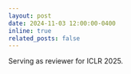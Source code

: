 ```yaml
---
layout: post
date: 2024-11-03 12:00:00-0400
inline: true
related_posts: false
---
```

Serving as reviewer for ICLR 2025.
